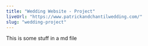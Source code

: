 ```yaml
---
title: "Wedding Website - Project"
liveUrl: "https://www.patrickandchantilwedding.com/"
slug: "wedding-project"
---
```



This is some stuff in a md file
